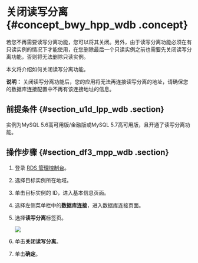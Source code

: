# 关闭读写分离 {#concept_bwy_hpp_wdb .concept}

若您不再需要读写分离功能，您可以将其关闭。另外，由于读写分离功能必须在有只读实例的情况下才能使用，在您删除最后一个只读实例之前也需要先关闭读写分离功能，否则将无法删除只读实例。

本文将介绍如何关闭读写分离功能。

**说明：** 关闭读写分离功能后，您的应用将无法再连接读写分离的地址，请确保您的数据库连接配置中不再有该连接地址的信息。

## 前提条件 {#section_u1d_lpp_wdb .section}

实例为MySQL 5.6高可用版/金融版或MySQL 5.7高可用版，且开通了读写分离功能。

## 操作步骤 {#section_df3_mpp_wdb .section}

1.  登录 [RDS 管理控制台](https://rdsnew.console.aliyun.com/console/index#/rdsList/)。
2.  选择目标实例所在地域。
3.  单击目标实例的 ID，进入基本信息页面。
4.  选择左侧菜单栏中的**数据库连接**，进入数据库连接页面。
5.  选择**读写分离**标签页。

    ![](http://static-aliyun-doc.oss-cn-hangzhou.aliyuncs.com/assets/img/7918/3101_zh-CN.png)

6.  单击**关闭读写分离**。
7.  单击**确定**。

